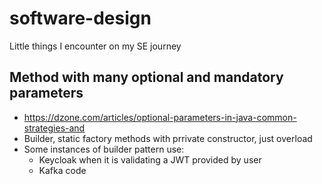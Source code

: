 # software-design
Little things I encounter on my SE journey

## Method with many optional and mandatory parameters
- https://dzone.com/articles/optional-parameters-in-java-common-strategies-and 
- Builder, static factory methods with prrivate constructor, just overload
- Some instances of builder pattern use:
  - Keycloak when it is validating a JWT provided by user
  - Kafka code

